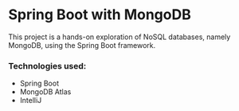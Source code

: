 # Spring Boot with MongoDB
This project is a hands-on exploration of NoSQL databases, namely MongoDB, using the Spring Boot framework.

### Technologies used:
<ul>
    <li>
        Spring Boot
    </li>
<li>
        MongoDB Atlas
    </li>
<li>
        IntelliJ
    </li>
</ul>

